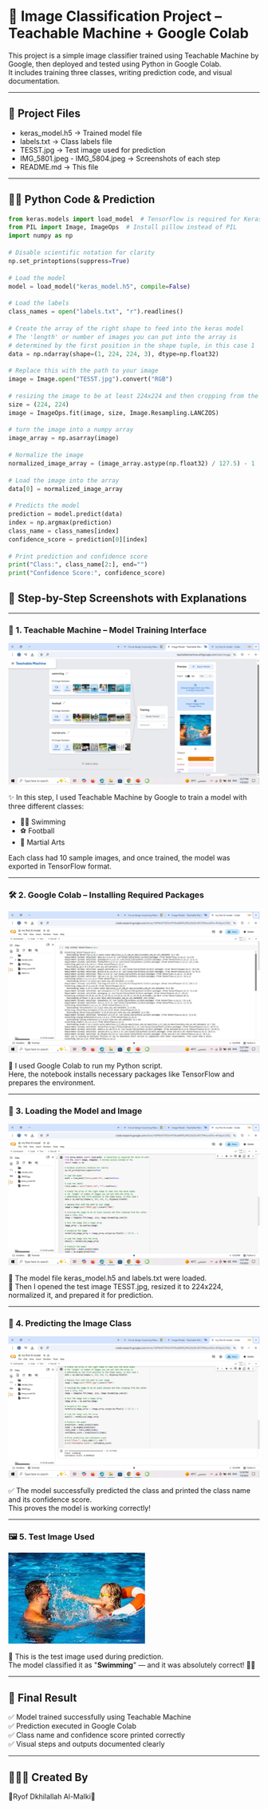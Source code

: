 # 🧠 Image Classification Project – Teachable Machine + Google Colab

This project is a simple image classifier trained using Teachable Machine by Google, then deployed and tested using Python in Google Colab.  
It includes training three classes, writing prediction code, and visual documentation.

---

## 📁 Project Files

- keras_model.h5 → Trained model file  
- labels.txt → Class labels file  
- TESST.jpg → Test image used for prediction  
- IMG_5801.jpeg - IMG_5804.jpeg → Screenshots of each step  
- README.md → This file  

---

## 👩‍💻 Python Code & Prediction

```python
from keras.models import load_model  # TensorFlow is required for Keras to work
from PIL import Image, ImageOps  # Install pillow instead of PIL
import numpy as np

# Disable scientific notation for clarity
np.set_printoptions(suppress=True)

# Load the model
model = load_model("keras_model.h5", compile=False)

# Load the labels
class_names = open("labels.txt", "r").readlines()

# Create the array of the right shape to feed into the keras model
# The 'length' or number of images you can put into the array is
# determined by the first position in the shape tuple, in this case 1
data = np.ndarray(shape=(1, 224, 224, 3), dtype=np.float32)

# Replace this with the path to your image
image = Image.open("TESST.jpg").convert("RGB")

# resizing the image to be at least 224x224 and then cropping from the center
size = (224, 224)
image = ImageOps.fit(image, size, Image.Resampling.LANCZOS)

# turn the image into a numpy array
image_array = np.asarray(image)

# Normalize the image
normalized_image_array = (image_array.astype(np.float32) / 127.5) - 1

# Load the image into the array
data[0] = normalized_image_array

# Predicts the model
prediction = model.predict(data)
index = np.argmax(prediction)
class_name = class_names[index]
confidence_score = prediction[0][index]

# Print prediction and confidence score
print("Class:", class_name[2:], end="")
print("Confidence Score:", confidence_score)

```

## 📸 Step-by-Step Screenshots with Explanations

---

### 🧠 1. Teachable Machine – Model Training Interface  
![IMG_5801](IMG_5801.jpeg)

✨ In this step, I used Teachable Machine by Google to train a model with three different classes:  
- 🏊‍♀️ Swimming  
- ⚽ Football  
- 🥋 Martial Arts  

Each class had 10 sample images, and once trained, the model was exported in TensorFlow format.

---

### 🛠️ 2. Google Colab – Installing Required Packages  
![IMG_5802](IMG_5802.jpeg)

🔧 I used Google Colab to run my Python script.  
Here, the notebook installs necessary packages like TensorFlow and prepares the environment.

---

### 🧾 3. Loading the Model and Image  
![IMG_5803](IMG_5803.jpeg)

📂 The model file keras_model.h5 and labels.txt were loaded.  
📸 Then I opened the test image TESST.jpg, resized it to 224x224, normalized it, and prepared it for prediction.

---

### 🧠 4. Predicting the Image Class  
![IMG_5804](IMG_5804.jpeg)

✅ The model successfully predicted the class and printed the class name and its confidence score.  
This proves the model is working correctly!

---

### 🖼️ 5. Test Image Used  
![TESST](TESST.jpg)

🧪 This is the test image used during prediction.  
The model classified it as "**Swimming**" — and it was absolutely correct! 💪💗

---



## 🌟 Final Result

✅ Model trained successfully using Teachable Machine  
✅ Prediction executed in Google Colab  
✅ Class name and confidence score printed correctly  
✅ Visual steps and outputs documented clearly  

---

## 👩🏻‍💻 Created By

🎀Ryof Dkhilallah Al-Malki🎀

